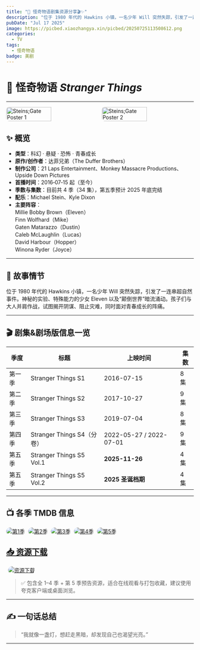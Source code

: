```yaml
---
title: "👻 怪奇物语剧集资源分享🎬✨"
description: "位于 1980 年代的 Hawkins 小镇，一名少年 Will 突然失踪，引发了一连串超自然事件。神秘的实验、特殊能力的少女 Eleven 以及“颠倒世界”暗流涌动。孩子们与大人并肩作战，试图揭开阴谋、阻止灾难，同时面对青春成长的阵痛。"
pubDate: "Jul 17 2025"
image: https://picbed.xiaozhangya.xin/picbed/20250725113508612.png
categories:
  - TV
tags:
  - 怪奇物语
badge: 美剧
---
```

# 👻 **怪奇物语 _Stranger Things_**

---

<div style="display:flex; gap:10px; flex-wrap:wrap; justify-content:center;">
  <img src="https://picbed.xiaozhangya.xin/picbed/20250717231936846.png" alt="Steins;Gate Poster 1" style="width:49%; border-radius:8px;" />
  <img src="https://picbed.xiaozhangya.xin/picbed/20250717232030810.png" alt="Steins;Gate Poster 2" style="width:49%; border-radius:8px;" />
</div>


## ✨ 概览

- **类型**：科幻 · 悬疑 · 恐怖 · 青春成长  
- **原作/创作者**：达菲兄弟（The Duffer Brothers）  
- **制作公司**：21 Laps Entertainment、Monkey Massacre Productions、Upside Down Pictures  
- **首播时间**：2016‑07‑15 起（至今）  
- **季数与集数**：目前共 4 季（34 集），第五季预计 2025 年底完结  
- **配乐**：Michael Stein、Kyle Dixon  
- **主要阵容**：  
  Millie Bobby Brown（Eleven）  
  Finn Wolfhard（Mike）  
  Gaten Matarazzo（Dustin）  
  Caleb McLaughlin（Lucas）  
  David Harbour（Hopper）  
  Winona Ryder（Joyce）  

---

## 🧱 故事情节

位于 1980 年代的 Hawkins 小镇，一名少年 Will 突然失踪，引发了一连串超自然事件。神秘的实验、特殊能力的少女 Eleven 以及“颠倒世界”暗流涌动。孩子们与大人并肩作战，试图揭开阴谋、阻止灾难，同时面对青春成长的阵痛。

---

## 🎬 剧集&剧场版信息一览

| **季度** | **标题**                       | **上映时间**                | **集数** |
| -------- | -------------------------- | ----------------------- | ---- |
| 第一季   | Stranger Things S1         | 2016-07-15              | 8 集 |
| 第二季   | Stranger Things S2         | 2017-10-27              | 9 集 |
| 第三季   | Stranger Things S3         | 2019-07-04              | 8 集 |
| 第四季   | Stranger Things S4（分卷） | 2022-05-27 / 2022-07-01 | 9 集 |
| 第五季   | Stranger Things S5 Vol.1   | **2025-11-26**          | 4 集  |
| 第五季   | Stranger Things S5 Vol.2   | **2025 圣诞档期**       | 4 集  |

---

## 📺 各季 TMDB 信息

<div>
<a href="https://www.themoviedb.org/tv/66732-stranger-things/season/1" target="_blank" style="display:inline-block; margin-right:5px;">
  <img src="https://img.shields.io/badge/第1季-TMDB-blue?style=for-the-badge" alt="第1季" style="border-radius:12px;" />
</a>
<a href="https://www.themoviedb.org/tv/66732-stranger-things/season/2" target="_blank" style="display:inline-block; margin-right:5px;">
  <img src="https://img.shields.io/badge/第2季-TMDB-green?style=for-the-badge" alt="第2季" style="border-radius:12px;" />
</a>
<a href="https://www.themoviedb.org/tv/66732-stranger-things/season/3" target="_blank" style="display:inline-block; margin-right:5px;">
  <img src="https://img.shields.io/badge/第3季-TMDB-orange?style=for-the-badge" alt="第3季" style="border-radius:12px;" />
</a>
<a href="https://www.themoviedb.org/tv/66732-stranger-things/season/4" target="_blank" style="display:inline-block; margin-right:5px;">
  <img src="https://img.shields.io/badge/第4季-TMDB-red?style=for-the-badge" alt="第4季" style="border-radius:12px;" />
</a>
<a href="https://www.themoviedb.org/tv/66732-stranger-things/season/5" target="_blank" style="display:inline-block; margin-right:5px;">
  <img src="https://img.shields.io/badge/第5季-TMDB-purple?style=for-the-badge" alt="第5季" style="border-radius:12px;" />
</div>



## 📥 资源下载

<div>
<a href="https://pan.quark.cn/s/28e91f88176b" target="_blank" style="display:inline-block; margin-right:5px;">
  <img
    src="https://img.shields.io/badge/资源下载-夸克网盘-4CAF50?style=for-the-badge"
    alt="资源下载"
    style="border-radius:12px;" />
</a> 
</div>


> ✅ 包含全 1–4 季 + 第 5 季预告资源，适合在线观看与打包收藏，建议使用夸克客户端或桌面浏览。

---

## ✍️ 一句话总结

> “我就像一盏灯，想赶走黑暗，却发现自己也渴望光亮。”

---